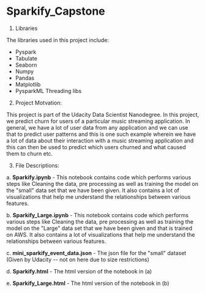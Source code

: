 # Sparkify_Capstone

1. Libraries 

The libraries used in this project include:
* Pyspark
* Tabulate
* Seaborn
* Numpy
* Pandas
* Matplotlib
* PysparkML
Threading libs

2. Project Motvation:

This project is part of the Udacity Data Scientist Nanodegree. In this project, we predict churn for users of a particular music streaming application. In general, we have a lot of user data from any application and we can use that to predict user patterns and this is one such example wherein we have a lot of data about their interaction with a music streaming application and this can then be used to predict which users churned and what caused them to churn etc.

3. File Descriptions:

a. **Sparkify.ipynb** - This notebook contains code which performs various steps like Cleaning the data, pre processing as well as training the model on the "small" data set that we have been given. It also contains a lot of visualizations that help me understand the relationships between various features.

b. **Sparkify_Large.ipynb** - This notebook contains code which performs various steps like Cleaning the data, pre processing as well as training the model on the "Large" data set that we have been given and that is trained on AWS. It also contains a lot of visualizations that help me understand the relationships between various features.

c. **mini_sparkify_event_data.json** - The json file for the "small" dataset (Given by Udacity -- not on here due to size restrictions)

d. **Sparkify.html** - The html version of the notebook in (a)

e. **Sparkify_Large.html** - The html version of the notebook in (b)
